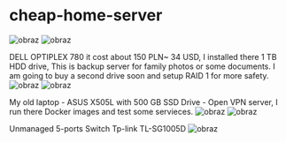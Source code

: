 # cheap-home-server
![obraz](https://user-images.githubusercontent.com/48838635/170104945-45441078-7c46-4778-bf53-59a42783bd62.png)
![obraz](https://user-images.githubusercontent.com/48838635/169117860-2a60c591-6536-4512-af9f-0ff375dcd2ba.png)

DELL OPTIPLEX 780 it cost about 150 PLN~ 34 USD, I installed there 1 TB HDD drive, This is backup server for family photos or some documents. I am going to buy a second drive soon and setup RAID 1 for more safety.
![obraz](https://user-images.githubusercontent.com/48838635/169062989-77d71b85-ae18-4196-9229-4f0f61653f1f.png)
![obraz](https://user-images.githubusercontent.com/48838635/169117503-65974fba-5bfd-47af-92e5-d6b3b964e29b.png)

My old laptop - ASUS X505L with 500 GB SSD Drive - Open VPN server, I run there Docker images and test some servieces.
![obraz](https://user-images.githubusercontent.com/48838635/169075772-ef97a720-a995-426d-a4bc-f70952f40ca4.png)
![obraz](https://user-images.githubusercontent.com/48838635/169117221-312cf00a-5373-4c0d-bcde-a04dd91a00c5.png)

Unmanaged 5-ports Switch Tp-link TL-SG1005D
![obraz](https://user-images.githubusercontent.com/48838635/169063112-e3953b92-d1b7-469d-bc74-54186e0f6449.png)
